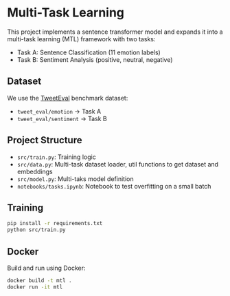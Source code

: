 # Multi-Task Learning

This project implements a sentence transformer model and expands it into a multi-task learning (MTL) framework with two tasks:
- Task A: Sentence Classification (11 emotion labels)
- Task B: Sentiment Analysis (positive, neutral, negative)

## Dataset

We use the [TweetEval](https://huggingface.co/datasets/tweet_eval) benchmark dataset:
- `tweet_eval/emotion` -> Task A
- `tweet_eval/sentiment` -> Task B

## Project Structure

- `src/train.py`: Training logic
- `src/data.py`: Multi-task dataset loader, util functions to get dataset and embeddings
- `src/model.py`: Multi-taks model definition
- `notebooks/tasks.ipynb`: Notebook to test overfitting on a small batch

## Training

```bash
pip install -r requirements.txt
python src/train.py
```

## Docker

Build and run using Docker:

```bash
docker build -t mtl .
docker run -it mtl
```
